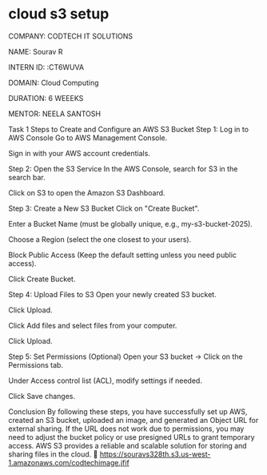 # cloud s3 setup
COMPANY: CODTECH IT SOLUTIONS

NAME: Sourav R

INTERN ID: :CT6WUVA

DOMAIN: Cloud Computing

DURATION: 6 WEEEKS

MENTOR: NEELA SANTOSH

Task 1
Steps to Create and Configure an AWS S3 Bucket
Step 1: Log in to AWS Console
Go to AWS Management Console.

Sign in with your AWS account credentials.

Step 2: Open the S3 Service
In the AWS Console, search for S3 in the search bar.

Click on S3 to open the Amazon S3 Dashboard.

Step 3: Create a New S3 Bucket
Click on "Create Bucket".

Enter a Bucket Name (must be globally unique, e.g., my-s3-bucket-2025).

Choose a Region (select the one closest to your users).

Block Public Access (Keep the default setting unless you need public access).

Click Create Bucket.

Step 4: Upload Files to S3
Open your newly created S3 bucket.

Click Upload.

Click Add files and select files from your computer.

Click Upload.

Step 5: Set Permissions (Optional)
Open your S3 bucket → Click on the Permissions tab.

Under Access control list (ACL), modify settings if needed.

Click Save changes.



Conclusion
By following these steps, you have successfully set up AWS, created an S3 bucket, uploaded an image, and generated an Object URL for external sharing. If the URL does not work due to permissions, you may need to adjust the bucket policy or use presigned URLs to grant temporary access. AWS S3 provides a reliable and scalable solution for storing and sharing files in the cloud. 🚀
https://souravs328th.s3.us-west-1.amazonaws.com/codtechimage.jfif
